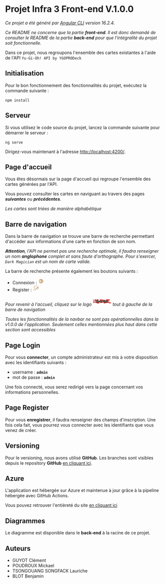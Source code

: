 # Projet Infra 3 Front-end V.1.0.0

*Ce projet a été généré par [Angular CLI](https://github.com/angular/angular-cli) version 16.2.4.*

*Ce README ne concerne que la partie **front-end**. Il est donc demandé de consulter le README de la partie **back-end** pour que l'intégralité du projet soit fonctionnelle.*

Dans ce projet, nous regroupons l'ensemble des cartes existantes à l'aide de l'API `Yu-Gi-Oh! API by YGOPRODeck`


## Initialisation

Pour le bon fonctionnement des fonctionnalités du projet, exécutez la commande suivante :
```
npm install
```

## Serveur

Si vous utilisez le code source du projet, lancez la commande suivante pour démarrer le serveur :

```
ng serve
```

Dirigez-vous maintenant à l'adresse [http://localhost:4200/](http://localhost:4200/).


## Page d'accueil

Vous êtes désormais sur la page d'accueil qui regroupe l'ensemble des cartes générées par l'API.

Vous pouvez consulter les cartes en naviguant au travers des pages ***suivantes*** ou ***précédentes***.

*Les cartes sont triées de manière alphabétique*


## Barre de navigation

Dans la barre de navigation se trouve une barre de recherche permettant d'accéder aux informations d'une carte en fonction de son nom.


***Attention**, l'API ne permet pas une recherche optimale, il faudra renseigner un nom **anglophone** complet et sans faute d'orthographe. Pour s'exercer, `Dark Magician` est un nom de carte valide.*

La barre de recherche présente également les boutons suivants :

* Connexion : <img src="src/assets/logo/login-logo.png" alt="logo" width="20" height="20">
* Register : <img src="src/assets/logo/sign-up-icone.png" alt="logo" width="20" height="20">


*Pour revenir à l'accueil, cliquez sur le logo* <img src="src/assets/logo/yu-gi-oh-logo.jpg" alt="logo" width="60" height="30"> *tout à gauche de la barre de navigation*

*Toutes les fonctionnalités de la navbar ne sont pas opérationnelles dans la v1.0.0 de l'application. Seulement celles mentionnées plus haut dans cette section sont accessibles*

## Page Login 

Pour vous **connecter**, un compte administrateur est mis à votre disposition avec les identifiants suivants :
* username : **`admin`**
* mot de passe : **`admin`**

Une fois connecté, vous serez redirigé vers la page concernant vos informations personnelles.

## Page Register

Pour vous **enregistrer**, il faudra renseigner des champs d'inscription. Une fois cela fait, vous pourrez vous connecter avec les identifiants que vous venez de créer.

## Versioning 

Pour le versioning, nous avons utilisé **GitHub**. Les branches sont visibles depuis le repository **GitHub** [en cliquant ici](https://github.com/Clemguy45/projet_infra_3_front).

## Azure 

L'application est hébergée sur Azure et maintenue à jour grâce à la pipeline hébergée avec GitHub Actions.

Vous pouvez retrouver l'entièreté du site [en cliquant ici](https://orange-tree-09a453110.4.azurestaticapps.net/)
 

## Diagrammes

Le diagramme est disponible dans le **back-end** à la racine de ce projet.

## Auteurs
* GUYOT Clément
* POUDROUX Mickael
* TSONGOUANG SONGFACK Lauriche
* BLOT Benjamin
